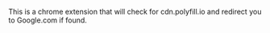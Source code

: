 This is a chrome extension that will check for cdn.polyfill.io and redirect you to Google.com if found.
